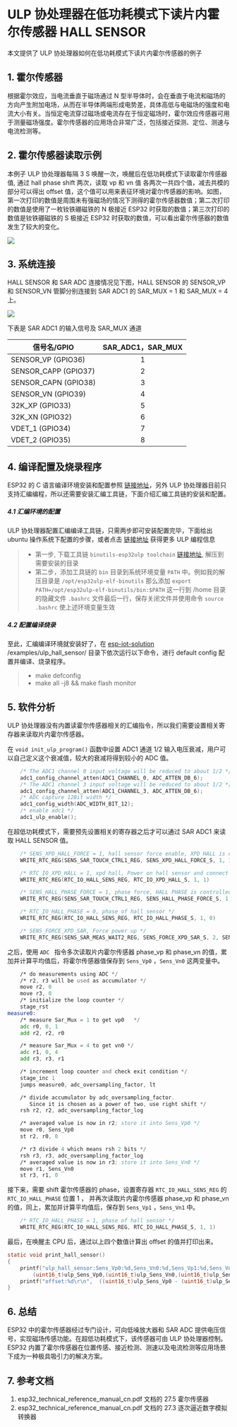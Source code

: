 # ULP 协处理器在低功耗模式下读片内霍尔传感器 HALL SENSOR
本文提供了 ULP 协处理器如何在低功耗模式下读片内霍尔传感器的例子  

## 1. 霍尔传感器
根据霍尔效应，当电流垂直于磁场通过 N 型半导体时，会在垂直于电流和磁场的方向产生附加电场，从而在半导体两端形成电势差，具体高低与电磁场的强度和电流大小有关。当恒定电流穿过磁场或电流存在于恒定磁场时，霍尔效应传感器可用于测量磁场强度。霍尔传感器的应用场合非常广泛，包括接近探测、定位、测速与电流检测等。

## 2. 霍尔传感器读取示例
本例子 ULP 协处理器每隔 3 S 唤醒一次，唤醒后在低功耗模式下读取霍尔传感器值, 通过 hall phase shift 两次，读取 vp 和 vn 值 各两次一共四个值，减去共模的部分可以得出 offset 值，这个值可以用来表征环境对霍尔传感器的影响。如图，第一次打印的数值是周围未有强磁场的情况下测得的霍尔传感器数值；第二次打印的数值是使用了一枚钕铁硼磁铁的 N 极接近 ESP32 时获取的数值；第三次打印的数值是钕铁硼磁铁的 S 极接近 ESP32 时获取的数值，可以看出霍尔传感器的数值发生了较大的变化。

![](../../documents/_static/ulp_hall_sensor/hall_sensor.png)

## 3. 系统连接
 HALL SENSOR 和 SAR ADC 连接情况见下图，HALL SENSOR 的 SENSOR_VP 和 SENSOR_VN 管脚分别连接到 SAR ADC1 的 SAR_MUX = 1 和 SAR_MUX = 4 上。

![](../../documents/_static/ulp_hall_sensor/sar_adc.png)

下表是 SAR ADC1 的输入信号及 SAR_MUX 通道

|信号名/GPIO|SAR_ADC1，SAR_MUX|
|---|:---:|
|SENSOR_VP (GPIO36)|1|
|SENSOR_CAPP (GPIO37)|2|
|SENSOR_CAPN (GPIO38)|3|
|SENSOR_VN (GPIO39)|4|
|32K_XP (GPIO33)|5|
|32K_XN (GPIO32)|6|
|VDET_1 (GPIO34)|7|
|VDET_2 (GPIO35)|8	|


## 4. 编译配置及烧录程序
ESP32 的 C 语言编译环境安装和配置参照 [链接地址](https://esp-idf.readthedocs.io/en/latest/get-started/index.html#setup-toolchain)，另外 ULP 协处理器目前只支持汇编编程，所以还需要安装汇编工具链，下面介绍汇编工具链的安装和配置。
##### 4.1 汇编环境的配置
ULP 协处理器配置汇编编译工具链，只需两步即可安装配置完毕，下面给出 ubuntu 操作系统下配置的步骤，或者点击 [链接地址](http://esp-idf.readthedocs.io/en/latest/api-guides/ulp.html) 获得更多 ULP 编程信息
>* 第一步, 下载工具链 `binutils-esp32ulp toolchain`  [链接地址]( https://github.com/espressif/binutils-esp32ulp/wiki#downloads), 解压到需要安装的目录
>* 第二步，添加工具链的 `bin` 目录到系统环境变量 `PATH` 中。例如我的解压目录是 `/opt/esp32ulp-elf-binutils` 那么添加 `export PATH=/opt/esp32ulp-elf-binutils/bin:$PATH` 这一行到 /home 目录的隐藏文件 `.bashrc` 文件最后一行，保存关闭文件并使用命令 `source .bashrc` 使上述环境变量生效

##### 4.2 配置编译烧录
至此，汇编编译环境就安装好了，在 [esp-iot-solution](https://github.com/espressif/esp-iot-solution) /examples/ulp_hall_sensor/ 目录下依次运行以下命令，进行 default config 配置并编译、烧录程序。
>* make defconfig
>* make all -j8 && make flash monitor

## 5. 软件分析
ULP 协处理器没有内置读霍尔传感器相关的汇编指令，所以我们需要设置相关寄存器来读取片内霍尔传感器。

在 ` void init_ulp_program() ` 函数中设置 ADC1 通道 1/2 输入电压衰减，用户可以自己定义这个衰减值，较大的衰减将得到较小的 ADC 值。
```C
    /* The ADC1 channel 0 input voltage will be reduced to about 1/2 */
    adc1_config_channel_atten(ADC1_CHANNEL_0, ADC_ATTEN_DB_6);
    /* The ADC1 channel 3 input voltage will be reduced to about 1/2 */
    adc1_config_channel_atten(ADC1_CHANNEL_3, ADC_ATTEN_DB_6);
    /* ADC capture 12Bit width */
    adc1_config_width(ADC_WIDTH_BIT_12);
    /* enable adc1 */
    adc1_ulp_enable();                 
```

在超低功耗模式下，需要预先设置相关的寄存器之后才可以通过 SAR ADC1 来读取 HALL SENSOR 值。
```C
	/* SENS_XPD_HALL_FORCE = 1, hall sensor force enable, XPD HALL is controlled by SW */
	WRITE_RTC_REG(SENS_SAR_TOUCH_CTRL1_REG, SENS_XPD_HALL_FORCE_S, 1, 1)

	/* RTC_IO_XPD_HALL = 1, xpd hall, Power on hall sensor and connect to VP and VN */
	WRITE_RTC_REG(RTC_IO_HALL_SENS_REG, RTC_IO_XPD_HALL_S, 1, 1)

	/* SENS_HALL_PHASE_FORCE = 1, phase force, HALL PHASE is controlled by SW */
	WRITE_RTC_REG(SENS_SAR_TOUCH_CTRL1_REG, SENS_HALL_PHASE_FORCE_S, 1, 1)

	/* RTC_IO_HALL_PHASE = 0, phase of hall sensor */
	WRITE_RTC_REG(RTC_IO_HALL_SENS_REG, RTC_IO_HALL_PHASE_S, 1, 0)

	/* SENS_FORCE_XPD_SAR, Force power up */
	WRITE_RTC_REG(SENS_SAR_MEAS_WAIT2_REG, SENS_FORCE_XPD_SAR_S, 2, SENS_FORCE_XPD_SAR_PU)
```

之后，使用 `ADC ` 指令多次读取片内霍尔传感器 phase_vp 和 phase_vn 的值，累加并计算平均值后，将霍尔传感器值保存到 `Sens_Vp0` ，`Sens_Vn0` 这两变量中。
```asm
	/* do measurements using ADC */
	/* r2, r3 will be used as accumulator */
	move r2, 0
	move r3, 0	
	/* initialize the loop counter */
	stage_rst
measure0:
	/* measure Sar_Mux = 1 to get vp0   */
	adc r0, 0, 1
	add r2, r2, r0

	/* measure Sar_Mux = 4 to get vn0 */
	adc r1, 0, 4
	add r3, r3, r1

	/* increment loop counter and check exit condition */
	stage_inc 1
	jumps measure0, adc_oversampling_factor, lt

	/* divide accumulator by adc_oversampling_factor.
	   Since it is chosen as a power of two, use right shift */
	rsh r2, r2, adc_oversampling_factor_log

	/* averaged value is now in r2; store it into Sens_Vp0 */
	move r0, Sens_Vp0
	st r2, r0, 0

	/* r3 divide 4 which means rsh 2 bits */
	rsh r3, r3, adc_oversampling_factor_log
	/* averaged value is now in r3; store it into Sens_Vn0 */
	move r1, Sens_Vn0
	st r3, r1, 0
```

接下来，需要 shift 霍尔传感器的 phase，设置寄存器 `RTC_IO_HALL_SENS_REG` 的 `RTC_IO_HALL_PHASE` 位置 1 ， 并再次读取片内霍尔传感器 phase_vp 和 phase_vn 的值，同上，累加并计算平均值后，保存到 `Sens_Vp1` ，`Sens_Vn1` 中。
```C
	/* RTC_IO_HALL_PHASE = 1, phase of hall sensor */
	WRITE_RTC_REG(RTC_IO_HALL_SENS_REG, RTC_IO_HALL_PHASE_S, 1, 1)
```

最后，在唤醒主 CPU 后，通过以上四个数值计算出 offset 的值并打印出来。
```C
static void print_hall_sensor()
{
    printf("ulp_hall_sensor:Sens_Vp0:%d,Sens_Vn0:%d,Sens_Vp1:%d,Sens_Vn1:%d\r\n",
        (uint16_t)ulp_Sens_Vp0,(uint16_t)ulp_Sens_Vn0,(uint16_t)ulp_Sens_Vp1,(uint16_t)ulp_Sens_Vn1);  
    printf("offset:%d\r\n",  ((uint16_t)ulp_Sens_Vp0 - (uint16_t)ulp_Sens_Vp1) - ((uint16_t)ulp_Sens_Vn0 - (uint16_t)ulp_Sens_Vn1));
}
```


## 6. 总结
ESP32 中的霍尔传感器经过专门设计，可向低噪放大器和 SAR ADC 提供电压信号，实现磁场传感功能。在超低功耗模式下，该传感器可由 ULP 协处理器控制。ESP32 内置了霍尔传感器在位置传感、接近检测、测速以及电流检测等应用场景下成为一种极具吸引力的解决方案。

## 7. 参考文档
1. esp32_technical_reference_manual_cn.pdf 文档的 27.5 霍尔传感器
2. esp32_technical_reference_manual_cn.pdf 文档的 27.3 逐次逼近数字模拟转换器

 